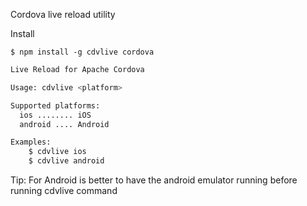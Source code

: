 Cordova live reload utility

Install

    $ npm install -g cdvlive cordova

```bash    
Live Reload for Apache Cordova

Usage: cdvlive <platform>

Supported platforms:
  ios ........ iOS
  android .... Android

Examples:
    $ cdvlive ios
    $ cdvlive android
```
   
Tip: For Android is better to have the android emulator running before running cdvlive command
 